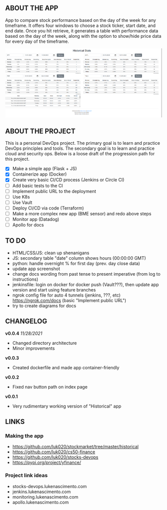 ## ABOUT THE APP

App to compare stock performance based on the day of the week for any timeframe. It offers four windows to choose a stock ticker, start date, and end date. Once you hit retrieve, it generates a table with performance data based on the day of the week, along with the option to show/hide price data for every day of the timeframe.

![App main page screenshot](./app/static/screenshot1.png)

## ABOUT THE PROJECT

This is a personal DevOps project. The primary goal is to learn and practice DevOps principles and tools. The secondary goal is to learn and practice cloud and security ops. Below is a loose draft of the progression path for this project.

- [x] Make a simple app (Flask + JS)
- [x] Containerize app (Docker)
- [x] Create very basic CI/CD process (Jenkins or Circle CI)
- [ ] Add basic tests to the CI
- [ ] Implement public URL to the deployment
- [ ] Use K8s
- [ ] Use Vault
- [ ] Deploy CI/CD via code (Terraform)
- [ ] Make a more complex new app (BME sensor) and redo above steps
- [ ] Monitor app (Datadog)
- [ ] Apollo for docs

## TO DO

- HTML/CSS/JS: clean up shenanigans
- JS: secondary table "date" column shows hours (00:00:00 GMT)
- python: handle overnight % for first day (prev. day close data)
- update app screenshot
- change docs wording from past tense to present imperative (from log to instructions)
- jenkinsfile: login on docker for docker push (Vault???), then update app version and start using feature branches
- ngrok config file for auto 4 tunnels (jenkins, ???, etc) https://ngrok.com/docs (basic "Implement public URL")
- try to create diagrams for docs

## CHANGELOG

**v0.0.4** *11/28/2021*
- Changed directory architecture
- Minor improvements

**v0.0.3**
- Created dockerfile and made app container-friendly

**v0.0.2**
- Fixed nav button path on index page

**v0.0.1**
- Very rudimentary working version of "Historical" app

## LINKS

### Making the app

- https://github.com/luk020/stockmarket/tree/master/historical
- https://github.com/luk020/cs50-finance
- https://github.com/luk020/stocks-devops
- https://pypi.org/project/yfinance/

### Project link ideas

- stocks-devops.lukenascimento.com
- jenkins.lukenascimento.com
- monitoring.lukenascimento.com
- apollo.lukenascimento.com